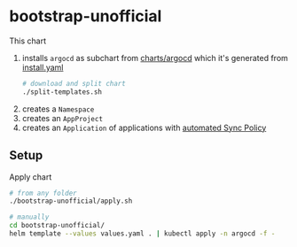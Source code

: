 # bootstrap-unofficial

This chart

1. installs `argocd` as subchart from [charts/argocd](charts/argocd) which it's generated from [install.yaml](https://github.com/argoproj/argo-cd/blob/master/manifests/install.yaml)
    ```bash
    # download and split chart
    ./split-templates.sh
    ```
2. creates a `Namespace`
3. creates an `AppProject`
4. creates an `Application` of applications with [automated Sync Policy](https://argoproj.github.io/argo-cd/user-guide/auto_sync)

## Setup

Apply chart
```bash
# from any folder
./bootstrap-unofficial/apply.sh

# manually
cd bootstrap-unofficial/
helm template --values values.yaml . | kubectl apply -n argocd -f -
```
